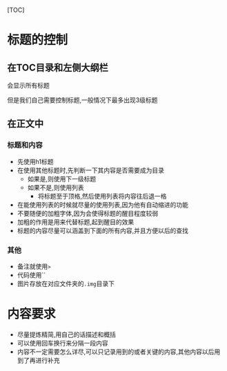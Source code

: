 [TOC]



# 标题的控制

## 在TOC目录和左侧大纲栏

会显示所有标题

但是我们自己需要控制标题,一般情况下最多出现3级标题

## 在正文中

### 标题和内容

- 先使用h1标题
- 在使用其他标题时,先判断一下其内容是否需要成为目录
  - 如果是,则使用下一级标题
  - 如果不是,则使用列表
    - 将标题至于顶格,然后使用列表将内容往后退一格
- 在能使用列表的时候就尽量的使用列表,因为他有自动缩进的功能
- 不要随便的加粗字体,因为会使得标题的醒目程度较弱
- 加粗的作用是用来代替标题,起到醒目的效果
- 标题的内容尽量可以涵盖到下面的所有内容,并且方便以后的查找

### 其他

- 备注就使用`>`
- 代码使用``
- 图片存放在对应文件夹的`.img`目录下

#  内容要求

- 尽量提炼精简,用自己的话描述和概括
- 可以使用回车换行来分隔一段内容
- 内容不一定需要怎么详尽,可以只记录用到的或者关键的内容,其他内容以后用到了再进行补充

